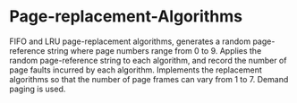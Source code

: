 # Page-replacement-Algorithms
FIFO and LRU page-replacement algorithms, generates a random page-reference string where page numbers range from 0 to 9. Applies the random page-reference string to each algorithm, and record the number of page faults incurred by each algorithm. Implements the replacement algorithms so that the number of page frames can vary from 1 to 7. Demand paging is used.
